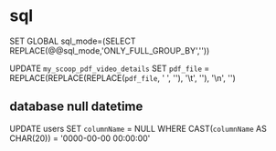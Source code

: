 # sql

SET GLOBAL sql_mode=(SELECT REPLACE(@@sql_mode,'ONLY_FULL_GROUP_BY',''))

UPDATE `my_scoop_pdf_video_details` SET `pdf_file` = REPLACE(REPLACE(REPLACE(`pdf_file`, ' ', ''), '\t', ''), '\n', '')

## database null datetime
UPDATE users SET `columnName` = NULL WHERE CAST(`columnName` AS CHAR(20)) = '0000-00-00 00:00:00'

